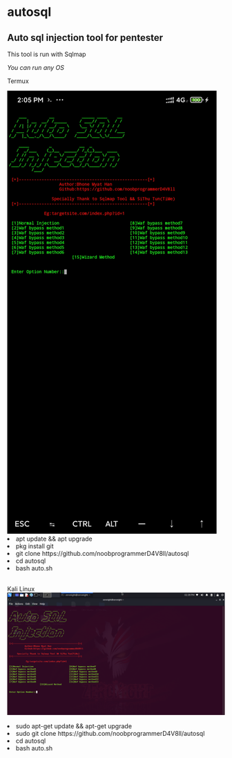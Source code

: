 # autosql
<h2>Auto sql injection tool for pentester</h2>
<p>This tool is run with Sqlmap</p>
<em>You can run any OS</em>
<p>Termux</p>
<img src="Screenshot_2021-07-19-14-05-04-120_com.termux.jpg">
<li>apt update && apt upgrade</li>
<li>pkg install git</li>
<li>git clone https://github.com/noobprogrammerD4V8ll/autosql</li>
<li>cd autosql</li>
<li>bash auto.sh</li>
<br>
<p>Kali Linux</em>
<img src="autosql.png">
<li>sudo apt-get update && apt-get upgrade</li>
<li>sudo git clone https://github.com/noobprogrammerD4V8ll/autosql</li>
<li>cd autosql</li>
<li>bash auto.sh</li>
